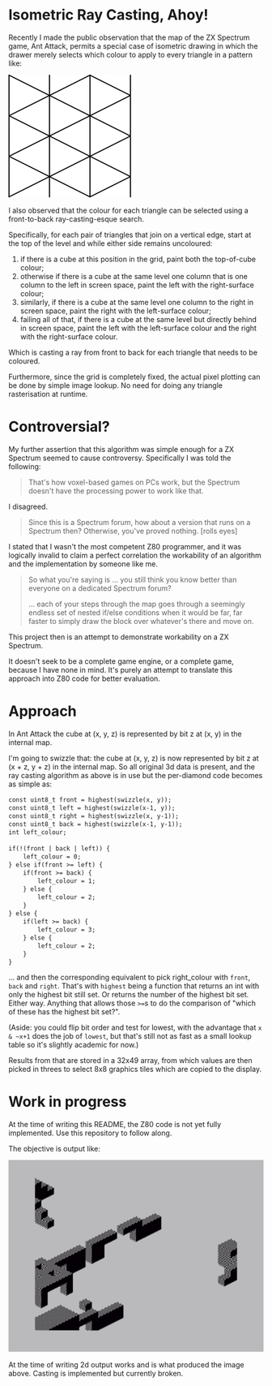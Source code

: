 # Isometric Ray Casting, Ahoy!

Recently I made the public observation that the map of the ZX Spectrum game, Ant Attack, permits a special case of isometric drawing in which the drawer merely selects which colour to apply to every triangle in a pattern like:

![Grid of isosceles triangles](READMEImages/isogrid.svg)

I also observed that the colour for each triangle can be selected using a front-to-back ray-casting-esque search.

Specifically, for each pair of triangles that join on a vertical edge, start at the top of the level and while either side remains uncoloured:

1. if there is a cube at this position in the grid, paint both the top-of-cube colour;
2. otherwise if there is a cube at the same level one column that is one column to the left in screen space, paint the left with the right-surface colour;
3. similarly, if there is a cube at the same level one column to the right in screen space, paint the right with the left-surface colour;
4. failing all of that, if there is a cube at the same level but directly behind in screen space, paint the left with the left-surface colour and the right with the right-surface colour.

Which is casting a ray from front to back for each triangle that needs to be coloured.

Furthermore, since the grid is completely fixed, the actual pixel plotting can be done by simple image lookup. No need for doing any triangle rasterisation at runtime.

# Controversial?

My further assertion that this algorithm was simple enough for a ZX Spectrum seemed to cause controversy. Specifically I was told the following:

> That's how voxel-based games on PCs work, but the Spectrum doesn't have the processing power to work like that. 

I disagreed.

> Since this is a Spectrum forum, how about a version that runs on a Spectrum then? Otherwise, you've proved nothing. [rolls eyes]

I stated that I wasn't the most competent Z80 programmer, and it was logically invalid to claim a perfect correlation the workability of an algorithm and the implementation by someone like me.

> So what you're saying is ... you still think you know better than everyone on a dedicated Spectrum forum?
>
> ... each of your steps through the map goes through a seemingly endless set of nested if/else conditions when it would be far, far faster to simply draw the block over whatever's there and move on.

This project then is an attempt to demonstrate workability on a ZX Spectrum.

It doesn't seek to be a complete game engine, or a complete game, because I have none in mind. It's purely an attempt to translate this approach into Z80 code for better evaluation.

# Approach

In Ant Attack the cube at (x, y, z) is represented by bit z at (x, y) in the internal map.

I'm going to swizzle that: the cube at (x, y, z) is now represented by bit z at (x + z, y + z) in the internal map. So all original 3d data is present, and the ray casting algorithm as above is in use but the per-diamond code becomes as simple as:

	const uint8_t front = highest(swizzle(x, y));
	const uint8_t left = highest(swizzle(x-1, y));
	const uint8_t right = highest(swizzle(x, y-1));
	const uint8_t back = highest(swizzle(x-1, y-1));
	int left_colour;

	if(!(front | back | left)) {
		left_colour = 0;
	} else if(front >= left) {
		if(front >= back) {
			left_colour = 1;
		} else {
			left_colour = 2;
		}
	} else {
		if(left >= back) {
			left_colour = 3;
		} else {
			left_colour = 2;
		}
	}

... and then the corresponding equivalent to pick right_colour with `front`, `back` and `right`. That's with `highest` being a function that returns an int with only the highest bit still set. Or returns the number of the highest bit set. Either way. Anything that allows those `>=`s to do the comparison of "which of these has the highest bit set?".

(Aside: you could flip bit order and test for lowest, with the advantage that `x & ~x+1` does the job of `lowest`, but that's still not as fast as a small lookup table so it's slightly academic for now.)

Results from that are stored in a 32x49 array, from which values are then picked in threes to select 8x8 graphics tiles which are copied to the display.

# Work in progress

At the time of writing this README, the Z80 code is not yet fully implemented. Use this repository to follow along.

The objective is output like:

![Sample ouutput](READMEImages/objective.png)

At the time of writing 2d output works and is what produced the image above. Casting is implemented but currently broken.
